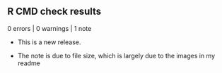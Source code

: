 ## R CMD check results

0 errors | 0 warnings | 1 note

* This is a new release.

* The note is due to file size, which is largely due to the images in my readme
